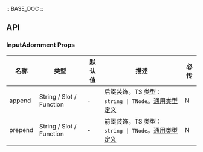 :: BASE_DOC ::

## API


### InputAdornment Props

名称 | 类型 | 默认值 | 描述 | 必传
-- | -- | -- | -- | --
append | String / Slot / Function | - | 后缀装饰。TS 类型：`string \| TNode`。[通用类型定义](https://github.com/Tencent/tdesign-mobile-vue/blob/develop/src/common.ts) | N
prepend | String / Slot / Function | - | 前缀装饰。TS 类型：`string \| TNode`。[通用类型定义](https://github.com/Tencent/tdesign-mobile-vue/blob/develop/src/common.ts) | N
